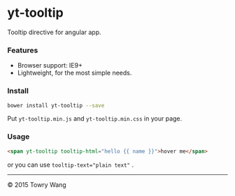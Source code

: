 # yt-tooltip

Tooltip directive for angular app.

### Features

- Browser support: IE9+
- Lightweight, for the most simple needs.

### Install 

``` bash
bower install yt-tooltip --save
```

Put `yt-tooltip.min.js` and `yt-tooltip.min.css` in your page.

### Usage

``` html
<span yt-tooltip tooltip-html="hello {{ name }}">hover me</span>
```

or you can use `tooltip-text="plain text"` .

------

© 2015 Towry Wang
